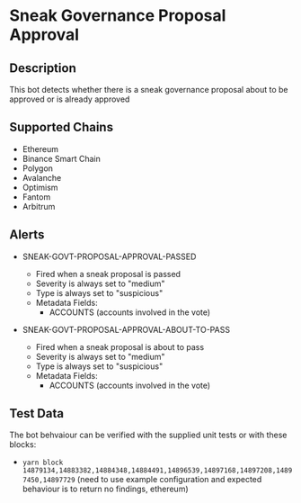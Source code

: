 # Sneak Governance Proposal Approval

## Description

This bot detects whether there is a sneak governance proposal about to be approved or is already approved

## Supported Chains

- Ethereum
- Binance Smart Chain
- Polygon
- Avalanche
- Optimism
- Fantom
- Arbitrum

## Alerts

- SNEAK-GOVT-PROPOSAL-APPROVAL-PASSED

  - Fired when a sneak proposal is passed
  - Severity is always set to "medium"
  - Type is always set to "suspicious"
  - Metadata Fields:
    - ACCOUNTS (accounts involved in the vote)

- SNEAK-GOVT-PROPOSAL-APPROVAL-ABOUT-TO-PASS
  - Fired when a sneak proposal is about to pass
  - Severity is always set to "medium"
  - Type is always set to "suspicious"
  - Metadata Fields:
    - ACCOUNTS (accounts involved in the vote)

## Test Data

The bot behvaiour can be verified with the supplied unit tests or with these blocks:

- `yarn block 14879134,14883382,14884348,14884491,14896539,14897168,14897208,14897450,14897729` (need to use example configuration and expected behaviour is to return no findings, ethereum)
